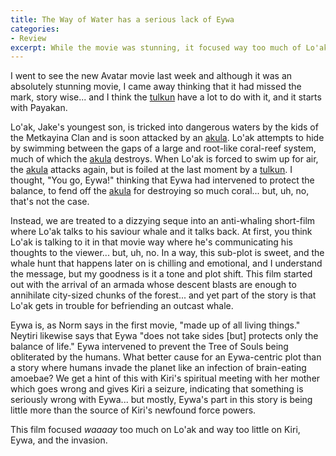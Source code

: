 ```yaml
---
title: The Way of Water has a serious lack of Eywa
categories:
- Review
excerpt: While the movie was stunning, it focused way too much of Lo'ak and not enough of Kiri, Eywa, and the invasion.
---
```

I went to see the new Avatar movie last week and although it was an absolutely stunning movie, I came away thinking that it had missed the mark, story wise... and I think the [tulkun](https://james-camerons-avatar.fandom.com/wiki/Tulkun) have a lot to do with it, and it starts with Payakan.

Lo'ak, Jake's youngest son, is tricked into dangerous waters by the kids of the Metkayina Clan and is soon attacked by an [akula](https://james-camerons-avatar.fandom.com/wiki/Akula). Lo'ak attempts to hide by swimming between the gaps of a large and root-like coral-reef system, much of which the [akula](https://james-camerons-avatar.fandom.com/wiki/Akula) destroys. When Lo'ak is forced to swim up for air, the [akula](https://james-camerons-avatar.fandom.com/wiki/Akula) attacks again, but is foiled at the last moment by a [tulkun](https://james-camerons-avatar.fandom.com/wiki/Tulkun). I thought, "You go, Eywa!" thinking that Eywa had intervened to protect the balance, to fend off the [akula](https://james-camerons-avatar.fandom.com/wiki/Akula) for destroying so much coral... but, uh, no, that's not the case.

Instead, we are treated to a dizzying seque into an anti-whaling short-film where Lo'ak talks to his saviour whale and it talks back. At first, you think Lo'ak is talking to it in that movie way where he's communicating his thoughts to the viewer... but, uh, no. In a way, this sub-plot is sweet, and the whale hunt that happens later on is chilling and emotional, and I understand the message, but my goodness is it a tone and plot shift. This film started out with the arrival of an armada whose descent blasts are enough to annihilate city-sized chunks of the forest... and yet part of the story is that Lo'ak gets in trouble for befriending an outcast whale.

Eywa is, as Norm says in the first movie, "made up of all living things." Neytiri likewise says that Eywa "does not take sides \[but\] protects only the balance of life." Eywa intervened to prevent the Tree of Souls being obliterated by the humans. What better cause for an Eywa-centric plot than a story where humans invade the planet like an infection of brain-eating amoebae? We get a hint of this with Kiri's spiritual meeting with her mother which goes wrong and gives Kiri a seizure, indicating that something is seriously wrong with Eywa... but mostly, Eywa's part in this story is being little more than the source of Kiri's newfound force powers.

This film focused *waaaay* too much on Lo'ak and way too little on Kiri, Eywa, and the invasion.